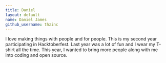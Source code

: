 ```yaml
---
title: Daniel
layout: default
name: Daniel James
github_username: thzinc
---
```


I love making things with people and for people. This is my second year participating in Hacktoberfest. Last year was a lot of fun and I wear my T-shirt all the time. This year, I wanted to bring more people along with me into coding and open source.